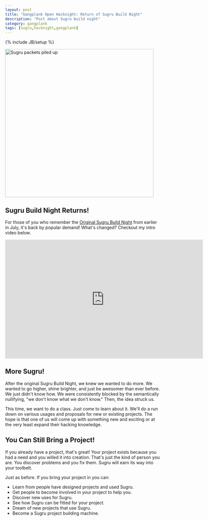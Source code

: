 ```yaml
---
layout: post
title: "Gangplank Open Hacknight: Return of Sugru Build Night"
description: "Post about Sugru build night"
category: gangplank
tags: [sugru,hacknight,gangplank]
---
```

{% include JB/setup %}

<img src="https://lh6.googleusercontent.com/-SGH1_JbmteM/UexTKg-DZBI/AAAAAAAAJmU/taRWkwkxCSc/w780-h583-no/13+-+1"  title="Sugru packets piled up" alt="Sugru packets piled up" width="480" />

## Sugru Build Night Returns!

For those of you who remember the [Original Sugru Build Night](/gangplank/2013/07/30/gangplank-open-hacknight-sugru-build-night/) from
earlier in July, it's back by popular demand! What's changed? Checkout my intro video below.

<embed width="640" height="385" allowfullscreen="false" quality="high"
name="movie_player" id="movie_player" style=""
src="http://www.youtube.com/v/4lxGdnWn2Ic?hd=1&showinfo=0&amp;enablejsapi=1&amp;et=OEgsToPDskJni4UfFH3f0WbK6L_15ohf&amp;hl=en_US&amp;fs=1"
type="application/x-shockwave-flash" />

## More Sugru!

After the original Sugru Build Night, we knew we wanted to do more. We
wanted to go higher, shine brighter, and just be awesomer than ever
before. We just didn't know how. We were consistently blocked by the
semantically nullifying, "we don't know what we don't know." Then, the
idea struck us.

This time, we want to do a class. Just come to learn about it. We'll
do a run down on various usages and proposals for new or existing
projects. The hope is that one of us will come up with something new
and exciting or at the very least expand their hacking knowledge.

## You Can Still Bring a Project!

If you already have a project, that's great!  Your project exists
because you had a need and you willed it into creation. That's just
the kind of person you are. You discover problems and you fix
them. Sugru will earn its way into your toolbelt. 

Just as before. If you bring your project in you can:

* Learn from people have designed projects and used Sugru.
* Get people to become involved in your project to help you.
* Discover new uses for Sugru.
* See how Sugru can be fitted for your project.
* Dream of new projects that use Sugru.
* Become a Sugru project building machine.
